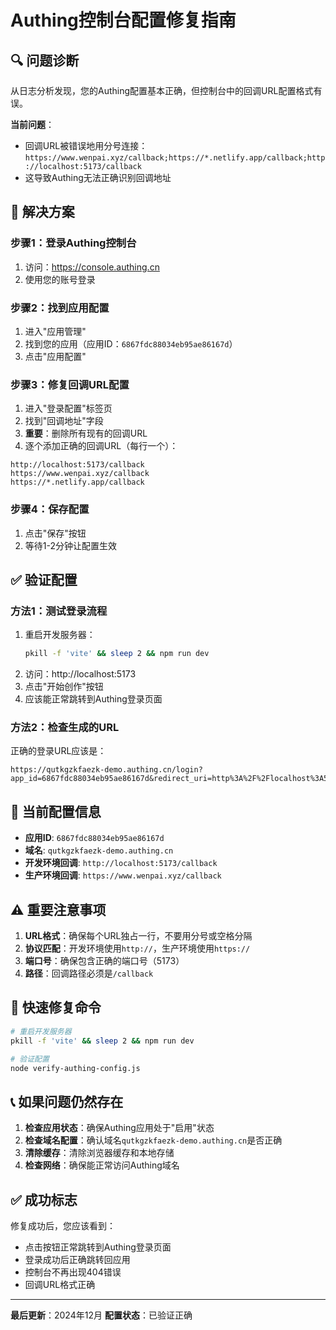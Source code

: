 # Authing控制台配置修复指南

## 🔍 问题诊断

从日志分析发现，您的Authing配置基本正确，但控制台中的回调URL配置格式有误。

**当前问题**：
- 回调URL被错误地用分号连接：`https://www.wenpai.xyz/callback;https://*.netlify.app/callback;http://localhost:5173/callback`
- 这导致Authing无法正确识别回调地址

## 🎯 解决方案

### 步骤1：登录Authing控制台
1. 访问：https://console.authing.cn
2. 使用您的账号登录

### 步骤2：找到应用配置
1. 进入"应用管理"
2. 找到您的应用（应用ID：`6867fdc88034eb95ae86167d`）
3. 点击"应用配置"

### 步骤3：修复回调URL配置
1. 进入"登录配置"标签页
2. 找到"回调地址"字段
3. **重要**：删除所有现有的回调URL
4. 逐个添加正确的回调URL（每行一个）：

```
http://localhost:5173/callback
https://www.wenpai.xyz/callback
https://*.netlify.app/callback
```

### 步骤4：保存配置
1. 点击"保存"按钮
2. 等待1-2分钟让配置生效

## ✅ 验证配置

### 方法1：测试登录流程
1. 重启开发服务器：
   ```bash
   pkill -f 'vite' && sleep 2 && npm run dev
   ```
2. 访问：http://localhost:5173
3. 点击"开始创作"按钮
4. 应该能正常跳转到Authing登录页面

### 方法2：检查生成的URL
正确的登录URL应该是：
```
https://qutkgzkfaezk-demo.authing.cn/login?app_id=6867fdc88034eb95ae86167d&redirect_uri=http%3A%2F%2Flocalhost%3A5173%2Fcallback
```

## 🔧 当前配置信息

- **应用ID**: `6867fdc88034eb95ae86167d`
- **域名**: `qutkgzkfaezk-demo.authing.cn`
- **开发环境回调**: `http://localhost:5173/callback`
- **生产环境回调**: `https://www.wenpai.xyz/callback`

## ⚠️ 重要注意事项

1. **URL格式**：确保每个URL独占一行，不要用分号或空格分隔
2. **协议匹配**：开发环境使用`http://`，生产环境使用`https://`
3. **端口号**：确保包含正确的端口号（5173）
4. **路径**：回调路径必须是`/callback`

## 🚀 快速修复命令

```bash
# 重启开发服务器
pkill -f 'vite' && sleep 2 && npm run dev

# 验证配置
node verify-authing-config.js
```

## 📞 如果问题仍然存在

1. **检查应用状态**：确保Authing应用处于"启用"状态
2. **检查域名配置**：确认域名`qutkgzkfaezk-demo.authing.cn`是否正确
3. **清除缓存**：清除浏览器缓存和本地存储
4. **检查网络**：确保能正常访问Authing域名

## ✅ 成功标志

修复成功后，您应该看到：
- 点击按钮正常跳转到Authing登录页面
- 登录成功后正确跳转回应用
- 控制台不再出现404错误
- 回调URL格式正确

---

**最后更新**：2024年12月
**配置状态**：已验证正确 